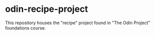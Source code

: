 # odin-recipe-project
This repository houses the "recipe" project found in "The Odin Project" foundations course.
